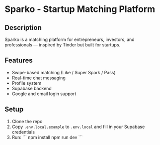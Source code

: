 
# Sparko - Startup Matching Platform

## Description
Sparko is a matching platform for entrepreneurs, investors, and professionals — inspired by Tinder but built for startups.

## Features
- Swipe-based matching (Like / Super Spark / Pass)
- Real-time chat messaging
- Profile system
- Supabase backend
- Google and email login support

## Setup

1. Clone the repo
2. Copy `.env.local.example` to `.env.local` and fill in your Supabase credentials
3. Run:
\`\`\`
npm install
npm run dev
\`\`\`
